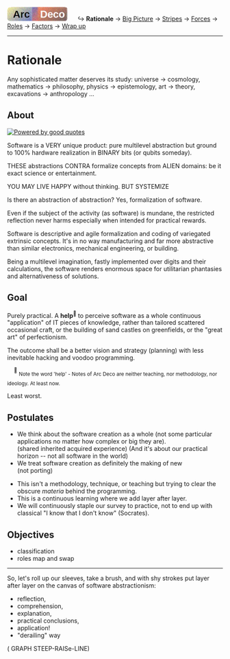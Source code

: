[![Arc Deco.](../../../../_rsc/_img/ArcDeco/ArcDeco-bar-h33px_rounded.jpg)](../../README.md) &nbsp;&nbsp;&nbsp;&nbsp;&nbsp;↪️&nbsp;**Rationale** -> [Big Picture](../02.BigPict/README.md) -> [Stripes](../03.Stripes/README.md) -> [Forces](../04.Forces/README.md) -> [Roles](../05.Roles/README.md) -> [Factors](../06.Factors/README.md) -> [Wrap&nbsp;up](../07.Wrapping/README.md)

---

# Rationale

Any sophisticated matter deserves its study: universe -> cosmology, mathematics -> philosophy, physics -> epistemology, art -> theory, excavations -> anthropology ... 

## About

 [![Powered by good quotes](https://img.shields.io/badge/Powered-by_quotes-yellow?style=flat&labelColor=3A3B3C&color=teal)](../../../../pencraft/README+/quotes/README+/cornerstones.md)

Software is a VERY unique product: pure multilevel abstraction but ground to 100% hardware realization in BINARY bits (or qubits someday).

THESE abstractions CONTRA  formalize concepts from ALIEN domains: be it exact science or entertainment.

YOU MAY LIVE HAPPY without thinking. BUT SYSTEMIZE

Is there an abstraction of abstraction? Yes, formalization of software.

Even if the subject of the activity (as software) is mundane, the restricted reflection never harms especially when intended for practical rewards.

Software is descriptive and agile formalization and coding of variegated extrinsic concepts. It's in no way manufacturing and far more abstractive than similar electronics, mechanical engineering, or building.

Being a multilevel imagination, fastly implemented over digits and their calculations, the software renders enormous space for utilitarian phantasies and alternativeness of solutions.



## Goal


Purely practical. A **help**<sup>🙋</sup> to perceive software as a whole continuous "application" of IT pieces of knowledge, rather than tailored scattered occasional craft, or the building of sand castles on greenfields, or the "great art" of perfectionism.

The outcome shall be a better vision and strategy (planning) with less inevitable hacking and voodoo programming.

&nbsp;&nbsp;&nbsp;&nbsp;<sup>🙋</sup> <sub>Note the word 'help' - Notes of Arc Deco are neither teaching, nor methodology, nor ideology. At least now.</sub>

Least worst.


## Postulates

+ We think about the software creation as a whole (not some particular applications no matter how complex or big they are).\
(shared inherited acquired experience) (And it's about our practical horizon -- not all software in the world)
+ We treat software creation as definitely the making of new\
(not porting)
* This isn't a methodology, technique, or teaching but trying to clear the obscure _materia_ behind the programming.
* This is a continuous learning where we add layer after layer.
* We will continuously staple our survey to practice, not to end up with classical "I know that I don't know" (Socrates).

## Objectives

+ classification
+ roles map and swap

---

So, let's roll up our sleeves, take a brush, and with shy strokes put layer after layer on the canvas of software abstractionism:

+ reflection,
+ comprehension,
+ explanation,
+ practical conclusions,
+ application!
+ "derailing" way

( GRAPH STEEP-RAISe-LINE)

